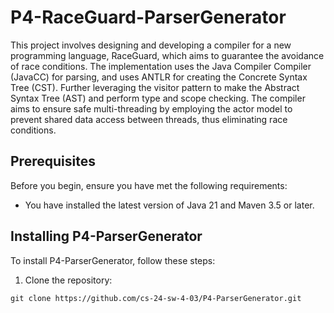 ﻿# P4-RaceGuard-ParserGenerator

This project involves designing and developing a compiler for a new programming language, RaceGuard, 
which aims to guarantee the avoidance of race conditions. 
The implementation uses the Java Compiler Compiler (JavaCC) for parsing,
and uses ANTLR for creating the Concrete Syntax Tree (CST).
Further leveraging the visitor pattern to make the Abstract Syntax Tree (AST) and perform type and scope checking. 
The compiler aims to ensure safe multi-threading by employing the actor model to prevent shared data access between threads, thus eliminating race conditions.

## Prerequisites

Before you begin, ensure you have met the following requirements:

* You have installed the latest version of Java 21 and Maven 3.5 or later.

## Installing P4-ParserGenerator

To install P4-ParserGenerator, follow these steps:

1. Clone the repository:
```
git clone https://github.com/cs-24-sw-4-03/P4-ParserGenerator.git
```